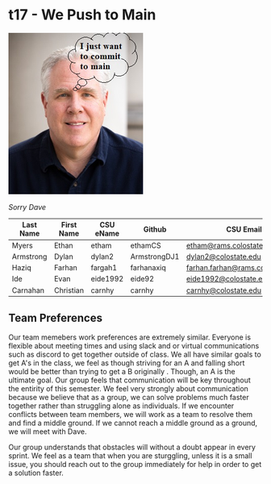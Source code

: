 # t17 - We Push to Main
<p>
    <img src="/team/images/daveMeme.jpg?raw=true" alt>
</p>
<p>
    <em>Sorry Dave</em>
</p>

| Last Name | First Name | CSU eName | Github | CSU Email |
|---|---|---|---|---|
|Myers|Ethan|etham|ethamCS|etham@rams.colostate.edu|
|Armstrong|Dylan|dylan2|ArmstrongDJ1|dylan2@colostate.edu|
|Haziq|Farhan|fargah1|farhanaxiq|farhan.farhan@rams.colostate.edu|
|Ide|Evan|eide1992|eide92|eide1992@colostate.edu|
| Carnahan | Christian | carnhy | carnhy | carnhy@colostate.edu |

<div> 
<h2> Team Preferences </h2> 
    <p>Our team memebers work preferences are extremely similar. Everyone is flexible about meeting times and using slack and or virtual communications such as discord to get together outside of class. We all have similar goals to get A's in the class, we feel as though striving for an A and falling short would be better than trying to get a B originally . Though, an A is the ultimate goal. Our group feels that communication will be key throughout the entirity of this semester. We feel very strongly about communication because we believe that as a group, we can solve problems much faster together rather than struggling alone as individuals. If we encounter conflicts between team members, we will work as a team to resolve them and find a middle ground. If we cannot reach a middle ground as a ground, we will meet with Dave. 
        
 </div>
 <div>
    Our group understands that obstacles will without a doubt appear in every sprint. We feel as a team that when you are sturggling, unless it is a small issue, you should reach out to the group immediately for help in order to get a solution faster.</p>

</div>

